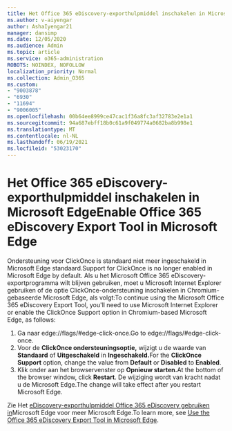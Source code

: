 ```yaml
---
title: Het Office 365 eDiscovery-exporthulpmiddel inschakelen in Microsoft Edge
ms.author: v-aiyengar
author: AshaIyengar21
manager: dansimp
ms.date: 12/05/2020
ms.audience: Admin
ms.topic: article
ms.service: o365-administration
ROBOTS: NOINDEX, NOFOLLOW
localization_priority: Normal
ms.collection: Admin_O365
ms.custom:
- "9003878"
- "6930"
- "11694"
- "9006005"
ms.openlocfilehash: 00b64ee8999ce47cac1f36a8fc3af32783e2e1a1
ms.sourcegitcommit: 94a687ebff18b0c61a9f049774a0682ba8b998e1
ms.translationtype: MT
ms.contentlocale: nl-NL
ms.lasthandoff: 06/19/2021
ms.locfileid: "53023170"
---
```

# <a name="enable-office-365-ediscovery-export-tool-in-microsoft-edge"></a><span data-ttu-id="c4d23-102">Het Office 365 eDiscovery-exporthulpmiddel inschakelen in Microsoft Edge</span><span class="sxs-lookup"><span data-stu-id="c4d23-102">Enable Office 365 eDiscovery Export Tool in Microsoft Edge</span></span>

<span data-ttu-id="c4d23-103">Ondersteuning voor ClickOnce is standaard niet meer ingeschakeld in Microsoft Edge standaard.</span><span class="sxs-lookup"><span data-stu-id="c4d23-103">Support for ClickOnce is no longer enabled in Microsoft Edge by default.</span></span> <span data-ttu-id="c4d23-104">Als u het Microsoft Office 365 eDiscovery-exportprogramma wilt blijven gebruiken, moet u Microsoft Internet Explorer gebruiken of de optie ClickOnce-ondersteuning inschakelen in Chromium-gebaseerde Microsoft Edge, als volgt:</span><span class="sxs-lookup"><span data-stu-id="c4d23-104">To continue using the Microsoft Office 365 eDiscovery Export Tool, you'll need to use Microsoft Internet Explorer or enable the ClickOnce Support option in Chromium-based Microsoft Edge, as follows:</span></span>

1. <span data-ttu-id="c4d23-105">Ga naar edge://flags/#edge-click-once.</span><span class="sxs-lookup"><span data-stu-id="c4d23-105">Go to edge://flags/#edge-click-once.</span></span>
1. <span data-ttu-id="c4d23-106">Voor de **ClickOnce ondersteuningsoptie,** wijzigt u de waarde van **Standaard** of **Uitgeschakeld** in **Ingeschakeld.**</span><span class="sxs-lookup"><span data-stu-id="c4d23-106">For the **ClickOnce Support** option, change the value from **Default** or **Disabled** to **Enabled**.</span></span>
1. <span data-ttu-id="c4d23-107">Klik onder aan het browservenster op **Opnieuw starten.**</span><span class="sxs-lookup"><span data-stu-id="c4d23-107">At the bottom of the browser window, click **Restart**.</span></span> <span data-ttu-id="c4d23-108">De wijziging wordt van kracht nadat u de Microsoft Edge.</span><span class="sxs-lookup"><span data-stu-id="c4d23-108">The change will take effect after you restart Microsoft Edge.</span></span>

<span data-ttu-id="c4d23-109">Zie Het [eDiscovery-exporthulpmiddel Office 365 eDiscovery gebruiken in](https://go.microsoft.com/fwlink/?linkid=2111611)Microsoft Edge voor meer Microsoft Edge.</span><span class="sxs-lookup"><span data-stu-id="c4d23-109">To learn more, see [Use the Office 365 eDiscovery Export Tool in Microsoft Edge](https://go.microsoft.com/fwlink/?linkid=2111611).</span></span>
